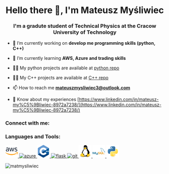 <h1 align="center">Hello there 👋, I'm Mateusz Myśliwiec</h1>
<h3 align="center">I'm a gradute student of Technical Physics at the Cracow University of Technology</h3>

- 🔭 I’m currently working on **develop me programming skills (python, C++)**

- 🌱 I’m currently learning **AWS, Azure and trading skills**

- 👨‍💻 My python projects are available at [python repo](https://github.com/MatMysliwiec/Projekty_python)

- 👨‍💻 My C++ projects are available at [C++ repo](https://github.com/MatMysliwiec/ProjectC)

- 📫 How to reach me **mateuszmysliwiec3@outlook.com**

- 📄 Know about my experiences [https://www.linkedin.com/in/mateusz-my%C5%9Bliwiec-8972a7238/](https://www.linkedin.com/in/mateusz-my%C5%9Bliwiec-8972a7238/)

<h3 align="left">Connect with me:</h3>
<p align="left">
</p>

<h3 align="left">Languages and Tools:</h3>
<p align="left"> <a href="https://aws.amazon.com" target="_blank" rel="noreferrer"> <img src="https://raw.githubusercontent.com/devicons/devicon/master/icons/amazonwebservices/amazonwebservices-original-wordmark.svg" alt="aws" width="40" height="40"/> </a> <a href="https://azure.microsoft.com/en-in/" target="_blank" rel="noreferrer"> <img src="https://www.vectorlogo.zone/logos/microsoft_azure/microsoft_azure-icon.svg" alt="azure" width="40" height="40"/> </a> <a href="https://www.w3schools.com/cpp/" target="_blank" rel="noreferrer"> <img src="https://raw.githubusercontent.com/devicons/devicon/master/icons/cplusplus/cplusplus-original.svg" alt="cplusplus" width="40" height="40"/> </a> <a href="https://flask.palletsprojects.com/" target="_blank" rel="noreferrer"> <img src="https://www.vectorlogo.zone/logos/pocoo_flask/pocoo_flask-icon.svg" alt="flask" width="40" height="40"/> </a> <a href="https://git-scm.com/" target="_blank" rel="noreferrer"> <img src="https://www.vectorlogo.zone/logos/git-scm/git-scm-icon.svg" alt="git" width="40" height="40"/> </a> <a href="https://www.linux.org/" target="_blank" rel="noreferrer"> <img src="https://raw.githubusercontent.com/devicons/devicon/master/icons/linux/linux-original.svg" alt="linux" width="40" height="40"/> </a> <a href="https://www.mysql.com/" target="_blank" rel="noreferrer"> <img src="https://raw.githubusercontent.com/devicons/devicon/master/icons/mysql/mysql-original-wordmark.svg" alt="mysql" width="40" height="40"/> </a> <a href="https://www.python.org" target="_blank" rel="noreferrer"> <img src="https://raw.githubusercontent.com/devicons/devicon/master/icons/python/python-original.svg" alt="python" width="40" height="40"/> </a> </p>

<p><img align="center" src="https://github-readme-stats.vercel.app/api/top-langs?username=matmysliwiec&show_icons=true&locale=en&layout=compact" alt="matmysliwiec" /></p>


